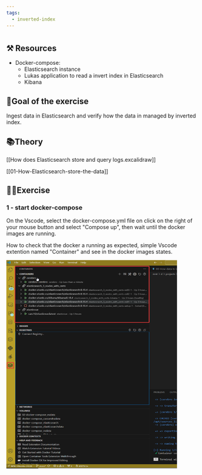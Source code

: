 ```yaml
---
tags:
  - inverted-index
---
```

# 

## ⚒️ Resources

- Docker-compose: 
	- Elasticsearch instance 
	- Lukas application to read a invert index in Elasticsearch 
	- Kibana

## 🎯Goal of the exercise

Ingest data in Elasticsearch and verify how the data in managed by inverted index.

## 📚Theory 

[[How does Elasticsearch store and query logs.excalidraw]]

[[01-How-Elasticsearch-store-the-data]]


## 🏋️‍♂️Exercise

### 1 - start docker-compose 

On the Vscode, select the docker-compose.yml file on click on the right of your mouse button and select "Compose up", then wait until the docker images are running.

How to check that the docker a running as expected, simple Vscode extention named "Container" and see in the docker images states.

<img src="../../images/vscode-extention-container.png" alt="Alt Text" width="450" height="550">







